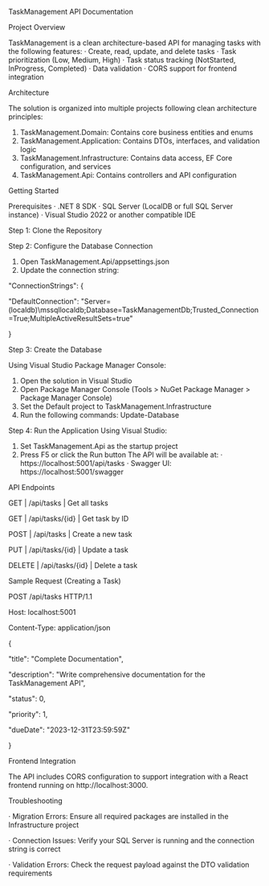 TaskManagement API Documentation

Project Overview

TaskManagement is a clean architecture-based API for managing tasks with the following features:
·	Create, read, update, and delete tasks
·	Task prioritization (Low, Medium, High)
·	Task status tracking (NotStarted, InProgress, Completed)
·	Data validation
·	CORS support for frontend integration

Architecture

The solution is organized into multiple projects following clean architecture principles:
1.	TaskManagement.Domain: Contains core business entities and enums
2.	TaskManagement.Application: Contains DTOs, interfaces, and validation logic
3.	TaskManagement.Infrastructure: Contains data access, EF Core configuration, and services
4.	TaskManagement.Api: Contains controllers and API configuration

Getting Started

Prerequisites
·	.NET 8 SDK
·	SQL Server (LocalDB or full SQL Server instance)
·	Visual Studio 2022 or another compatible IDE

Step 1: Clone the Repository

Step 2: Configure the Database Connection

1.	Open TaskManagement.Api/appsettings.json
2.	Update the connection string:

"ConnectionStrings": {

  "DefaultConnection": "Server=(localdb)\\mssqllocaldb;Database=TaskManagementDb;Trusted_Connection=True;MultipleActiveResultSets=true"
  
}

Step 3: Create the Database

Using Visual Studio Package Manager Console:
1.	Open the solution in Visual Studio
2.	Open Package Manager Console (Tools > NuGet Package Manager > Package Manager Console)
3.	Set the Default project to TaskManagement.Infrastructure
4.	Run the following commands:
Update-Database

Step 4: Run the Application
Using Visual Studio:
1.	Set TaskManagement.Api as the startup project
2.	Press F5 or click the Run button
The API will be available at:
·	https://localhost:5001/api/tasks 
·	Swagger UI: https://localhost:5001/swagger

API Endpoints

 GET    | /api/tasks | Get all tasks 
 
 GET    | /api/tasks/{id} | Get task by ID 
 
POST   | /api/tasks | Create a new task

PUT    | /api/tasks/{id} | Update a task

DELETE | /api/tasks/{id} | Delete a task 


Sample Request (Creating a Task)

POST /api/tasks HTTP/1.1

Host: localhost:5001

Content-Type: application/json


{

  "title": "Complete Documentation",
  
  "description": "Write comprehensive documentation for the TaskManagement API",
  
  "status": 0,
  
  "priority": 1,
  
  "dueDate": "2023-12-31T23:59:59Z"
  
}


Frontend Integration

The API includes CORS configuration to support integration with a React frontend running on http://localhost:3000.

Troubleshooting

·	Migration Errors: Ensure all required packages are installed in the Infrastructure project

·	Connection Issues: Verify your SQL Server is running and the connection string is correct

·	Validation Errors: Check the request payload against the DTO validation requirements


